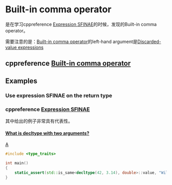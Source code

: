 # Built-in comma operator

是在学习cppreference [Expression SFINAE](https://en.cppreference.com/w/cpp/language/sfinae#Expression_SFINAE)的时候，发现的Built-in comma operator。

需要注意的是：[Built-in comma operator](https://en.cppreference.com/w/cpp/language/operator_other#Built-in_comma_operator)的left-hand argument是[Discarded-value expressions](https://en.cppreference.com/w/cpp/language/expressions#Discarded-value_expressions)

## cppreference [Built-in comma operator](https://en.cppreference.com/w/cpp/language/operator_other#Built-in_comma_operator)



## Examples

### Use expression SFINAE on the return type

### cppreference [Expression SFINAE](https://en.cppreference.com/w/cpp/language/sfinae#Expression_SFINAE)

其中给出的例子非常具有代表性。

#### [What is decltype with two arguments?](https://stackoverflow.com/questions/16044514/what-is-decltype-with-two-arguments)



[A](https://stackoverflow.com/a/16044577)

```c++
#include <type_traits>

int main()
{
	static_assert(std::is_same<decltype(42, 3.14), double>::value, "Will not fire");
}

```

